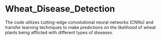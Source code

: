 # Wheat_Disease_Detection
The code utilizes cutting-edge convolutional neural networks (CNNs) and transfer learning techniques to make predictions on the likelihood of wheat plants being afflicted with different types of diseases.
